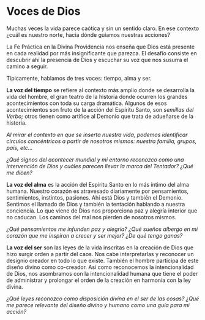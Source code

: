 # Voces de Dios

Muchas veces la vida parece caótica y sin un sentido claro. En ese contexto ¿cuál es nuestro norte, hacia dónde guiamos nuestras acciones?

La Fe Práctica en la Divina Providencia nos enseña que Dios está presente en cada realidad por más insignificante que parezca. El desafío consiste en descubrir ahí la presencia de Dios y escuchar su voz que nos susurra el camino a seguir.

Típicamente, hablamos de tres voces: tiempo, alma y ser.

**La voz del tiempo** se refiere al contexto más amplio donde se desarrolla la vida del hombre, el gran teatro de la historia donde ocurren los grandes acontecimientos con toda su carga dramática. Algunos de esos acontecimientos son fruto de la acción del Espíritu Santo, son _semillas del Verbo;_ otros tienen como artífice al Demonio que trata de adueñarse de la historia.

_Al mirar el contexto en que se inserta nuestra vida, podemos identificar círculos concéntricos a partir de nosotros mismos: nuestra familia, grupos, país, etc..._

_¿Qué signos del acontecer mundial y mi entorno reconozco como una intervención de Dios y cuáles parecen llevar la marca del Tentador? ¿Qué me dicen?_

**La voz del alma** es la acción del Espíritu Santo en lo más íntimo del alma humana. Nuestro corazón es atravesado diariamente por pensamientos, sentimientos, instintos, pasiones. Ahí está Dios y también el Demonio. Sentimos el llamado de Dios y también la tentación hablando a nuestra conciencia. Lo que viene de Dios nos proporciona paz y alegría interior que no caducan. Los caminos del mal nos pierden de nosotros mismos.

_¿Qué pensamientos me infunden paz y alegría? ¿Qué sueños albergo en mi corazón que me inspiran a crecer y ser mejor? ¿De qué tengo ganas?_

**La voz del ser** son las leyes de la vida inscritas en la creación de Dios que hizo surgir orden a partir del caos. Nos cabe interpretarlas y reconocer un designio creador en todo lo que existe. También el hombre participa de este diseño divino como co-creador. Así como reconocemos la intencionalidad de Dios, nos asombramos con la intencionalidad humana que tiene el poder de administrar y prolongar el orden de la creación en harmonía con la ley divina.

_¿Qué leyes reconozco como disposición divina en el ser de las cosas? ¿Qué me parece relevante del diseño divino y humano como una guía para mi acción?_

